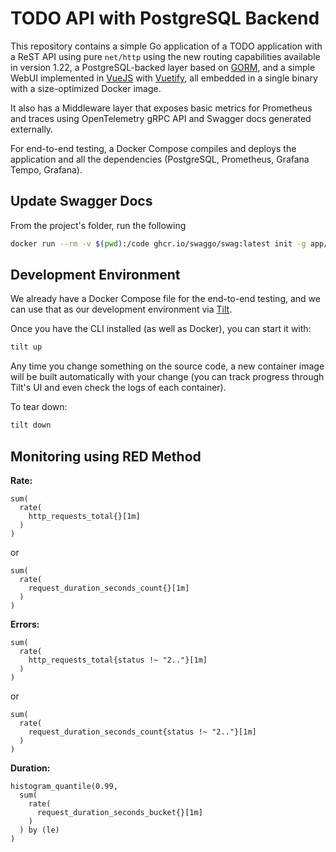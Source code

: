 # TODO API with PostgreSQL Backend

This repository contains a simple Go application of a TODO application with a ReST API using pure `net/http` using the new routing capabilities available in version 1.22, a PostgreSQL-backed layer based on [GORM](https://gorm.io/), and a simple WebUI implemented in [VueJS](https://vuejs.org/) with [Vuetify](https://vuetifyjs.com/), all embedded in a single binary with a size-optimized Docker image.

It also has a Middleware layer that exposes basic metrics for Prometheus and traces using OpenTelemetry gRPC API and Swagger docs generated externally.

For end-to-end testing, a Docker Compose compiles and deploys the application and all the dependencies (PostgreSQL, Prometheus, Grafana Tempo, Grafana).

## Update Swagger Docs

From the project's folder, run the following

```bash
docker run --rm -v $(pwd):/code ghcr.io/swaggo/swag:latest init -g app/handlers.go -o app/docs
```

## Development Environment

We already have a Docker Compose file for the end-to-end testing, and we can use that as our development environment via [Tilt](https://tilt.dev/).

Once you have the CLI installed (as well as Docker), you can start it with:

```bash
tilt up
```

Any time you change something on the source code, a new container image will be built automatically with your change (you can track progress through Tilt's UI and even check the logs of each container).

To tear down:

```bash
tilt down
```

## Monitoring using RED Method

**Rate:**

```promql
sum(
  rate(
    http_requests_total{}[1m]
  )
)
```

or

```promql
sum(
  rate(
    request_duration_seconds_count{}[1m]
  )
)
```

**Errors:**

```promql
sum(
  rate(
    http_requests_total{status !~ "2.."}[1m]
  )
)
```

or

```promql
sum(
  rate(
    request_duration_seconds_count{status !~ "2.."}[1m]
  )
)
```

**Duration:**

```promql
histogram_quantile(0.99,
  sum(
    rate(
      request_duration_seconds_bucket{}[1m]
    )
  ) by (le)
)
```
